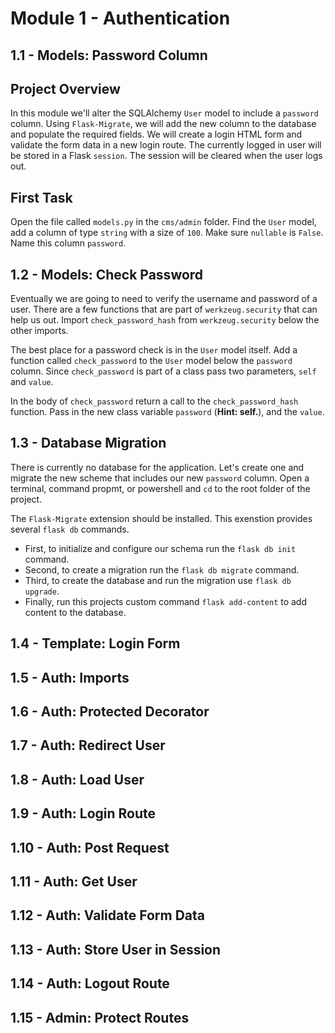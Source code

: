 # Module 1 - Authentication

## 1.1 - Models: Password Column
[tag]: # (@pytest.mark.test_models_password_column_module1)
Project Overview
-----
In this module we'll alter the SQLAlchemy `User` model to include a `password` column. Using `Flask-Migrate`, we will add the new column to the database and populate the required fields. We will create a login HTML form and validate the form data in a new login route. The currently logged in user will be stored in a Flask `session`. The session will be cleared when the user logs out.

First Task 
----- 
Open the file called `models.py` in the `cms/admin` folder. Find the `User` model, add a column of type `string` with a size of `100`. Make sure `nullable` is `False`. Name this column `password`.

## 1.2 - Models: Check Password
[tag]: # (@pytest.mark.test_models_check_password_module1)
Eventually we are going to need to verify the username and password of a user. There are a few functions that are part of `werkzeug.security` that can help us out. Import `check_password_hash` from `werkzeug.security` below the other imports.

The best place for a password check is in the `User` model itself. Add a function called `check_password` to the `User` model below the `password` column. Since `check_password` is part of a class pass two parameters, `self` and `value`.

In the body of `check_password` return a call to the `check_password_hash` function. Pass in the new class variable `password` (**Hint: self.**), and the `value`.

## 1.3 - Database Migration
[tag]: # (@pytest.mark.test_database_migration_module1)
There is currently no database for the application. Let's create one and migrate the new scheme that includes our new `password` column. Open a terminal, command propmt, or powershell and `cd` to the root folder of the project.

The `Flask-Migrate` extension should be installed. This exenstion provides several `flask db` commands.

- First, to initialize and configure our schema run the `flask db init` command.
- Second, to create a migration run the `flask db migrate` command.
- Third, to create the database and run the migration use `flask db upgrade`.
- Finally, run this projects custom command `flask add-content` to add content to the database.

## 1.4 - Template: Login Form
[tag]: # (@pytest.mark.test_template_login_form_module1)


## 1.5 - Auth: Imports
[tag]: # (@pytest.mark.test_auth_imports_module1)


## 1.6 - Auth: Protected Decorator
[tag]: # (@pytest.mark.test_auth_protected_decorator_module1)


## 1.7 - Auth: Redirect User
[tag]: # (@pytest.mark.test_auth_redirect_user_module1)


## 1.8 - Auth: Load User
[tag]: # (@pytest.mark.test_auth_load_user_module1)


## 1.9 - Auth: Login Route
[tag]: # (@pytest.mark.test_auth_login_route_module1)


## 1.10 - Auth: Post Request
[tag]: # (@pytest.mark.test_auth_post_request_module1)


## 1.11 - Auth: Get User
[tag]: # (@pytest.mark.test_auth_get_user_module1)


## 1.12 - Auth: Validate Form Data
[tag]: # (@pytest.mark.test_auth_validate_form_data_module1)


## 1.13 - Auth: Store User in Session
[tag]: # (@pytest.mark.test_auth_store_user_in_session_module1)


## 1.14 - Auth: Logout Route
[tag]: # (@pytest.mark.test_auth_logout_route_module1)


## 1.15 - Admin: Protect Routes
[tag]: # (@pytest.mark.test_admin_protect_routes_module1)
